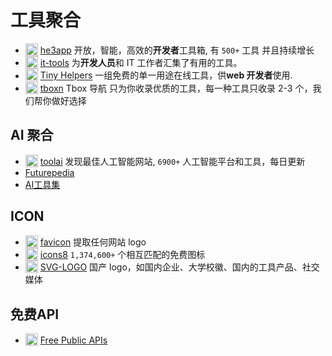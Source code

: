 # 工具聚合

- <img src="https://favicon.im/portal.he3app.com" alt="portal.he3app.com favicon" width="20" style="vertical-align: sub;" /> [he3app](https://portal.he3app.com/) 开放，智能，高效的**开发者**工具箱, 有 `500+` 工具 并且持续增长
- <img src="https://favicon.im/it-tools.tech" alt="it-tools.tech favicon" width="20" style="vertical-align: sub;" /> [it-tools](https://it-tools.tech/) 为**开发人员**和 IT 工作者汇集了有用的工具。
- <img src="https://favicon.im/tiny-helpers.dev" alt="tiny-helpers.dev favicon" width="20" style="vertical-align: sub;" /> [Tiny Helpers](https://tiny-helpers.dev/) 一组免费的单一用途在线工具，供**web 开发者**使用.
- <img src="https://favicon.im/www.tboxn.com" alt="www.tboxn.com favicon" width="20" style="vertical-align: sub;" /> [tboxn](https://www.tboxn.com/) Tbox 导航 只为你收录优质的工具，每一种工具只收录 2-3 个，我们帮你做好选择

## AI 聚合
- <img src="https://favicon.im/www.toolai.io" alt="www.toolai.io favicon" width="20" style="vertical-align: sub;" /> [toolai](https://www.toolai.io/) 发现最佳人工智能网站, `6900+` 人工智能平台和工具，每日更新
- [Futurepedia](https://www.futurepedia.io/)
- [AI工具集](https://ai-bot.cn/)

## ICON

- <img src="https://favicon.im/favicon.im" alt="favicon.im favicon" width="20" style="vertical-align: sub;" /> [favicon](https://favicon.im/) 提取任何网站 logo
- <img src="https://favicon.im/icons8.com" alt="icons8.com favicon" width="20" style="vertical-align: sub;" /> [icons8](https://icons8.com/icons) `1,374,600+` 个相互匹配的免费图标
- <img src="https://favicon.im/svglogo.top" alt="svglogo.top favicon" width="20" style="vertical-align: sub;" /> [SVG-LOGO](https://svglogo.top/) 国产 logo，如国内企业、大学校徽、国内的工具产品、社交媒体

## 免费API

- <img src="https://favicon.im/www.freepublicapis.com" alt="www.freepublicapis.com favicon" width="20" style="vertical-align: sub;" /> [Free Public APIs](https://www.freepublicapis.com/)